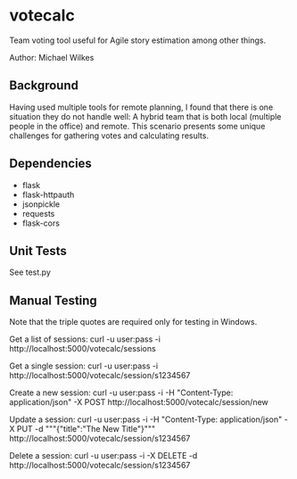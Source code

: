 # votecalc
Team voting tool useful for Agile story estimation among other things.

Author: Michael Wilkes

## Background
Having used multiple tools for remote planning, I found that there is one situation they do not handle well: A hybrid team that is both local (multiple people in the office) and remote. This scenario presents some unique challenges for gathering votes and calculating results.

## Dependencies

- flask
- flask-httpauth
- jsonpickle
- requests
- flask-cors

## Unit Tests

See test.py

## Manual Testing

Note that the triple quotes are required only for testing in Windows.

Get a list of sessions:
    curl -u user:pass -i http://localhost:5000/votecalc/sessions

Get a single session:
    curl -u user:pass -i http://localhost:5000/votecalc/session/s1234567

Create a new session:
    curl -u user:pass -i -H "Content-Type: application/json" -X POST http://localhost:5000/votecalc/session/new

Update a session:
    curl -u user:pass -i -H "Content-Type: application/json" -X PUT -d """{"title":"The New Title"}""" http://localhost:5000/votecalc/session/s1234567

Delete a session:
    curl -u user:pass -i -X DELETE -d http://localhost:5000/votecalc/session/s1234567
